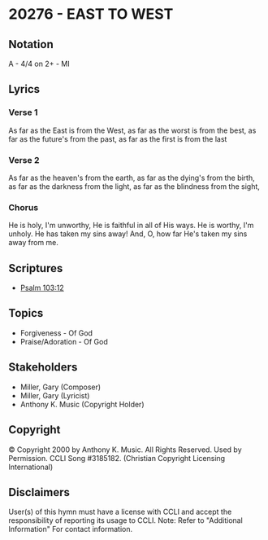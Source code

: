 # 20276 - EAST TO WEST

## Notation

A - 4/4 on 2+ - MI

## Lyrics

### Verse 1

As far as the East is from the West, as far as the worst is from the best, as far as the future's from the past, as far as the first is from the last

### Verse 2

As far as the heaven's from the earth, as far as the dying's from the birth, as far as the darkness from the light, as far as the blindness from the sight,

### Chorus

He is holy, I'm unworthy, He is faithful in all of His ways. He is worthy, I'm unholy. He has taken my sins away! And, O, how far He's taken my sins away from me.


## Scriptures

- [Psalm 103:12](https://www.biblegateway.com/passage/?search=Psalm%20103%3A12)

## Topics

- Forgiveness - Of God
- Praise/Adoration - Of God

## Stakeholders

- Miller, Gary (Composer)
- Miller, Gary (Lyricist)
- Anthony K. Music (Copyright Holder)

## Copyright

© Copyright 2000 by Anthony K. Music.  All Rights Reserved. Used by Permission. CCLI Song #3185182.
(Christian Copyright Licensing International)

## Disclaimers

User(s) of this hymn must have a license with CCLI and accept the responsibility of reporting its usage to CCLI.
Note: Refer to "Additional Information" For contact information.

